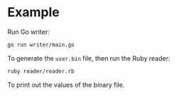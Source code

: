 # Example

Run Go writer:

```bash
go run writer/main.go
```

To generate the `user.bin` file, then run the Ruby reader:

```bash
ruby reader/reader.rb
```

To print out the values of the binary file.
